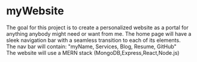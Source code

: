 # myWebsite

The goal for this project is to create a personalized website as a portal for anything anybody might need or want from me. The home page will have a sleek navigation bar with a seamless transition to each of its elements.<br>
The nav bar will contain: "myName, Services, Blog, Resume, GitHub" <br>
The website will use a MERN stack (MongoDB,Express,React,Node.js)
